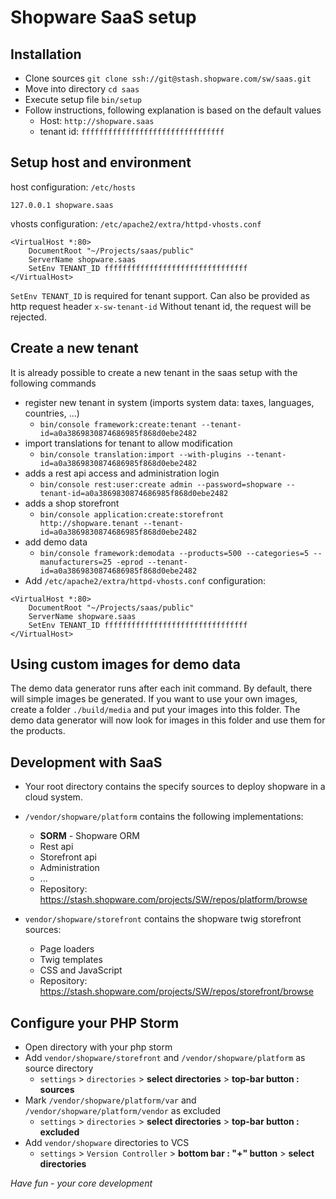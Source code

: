 # Shopware SaaS setup

## Installation

* Clone sources `git clone ssh://git@stash.shopware.com/sw/saas.git`
* Move into directory `cd saas`
* Execute setup file `bin/setup`
* Follow instructions, following explanation is based on the default values
    * Host: `http://shopware.saas`
    * tenant id: `ffffffffffffffffffffffffffffffff`


## Setup host and environment

host configuration: `/etc/hosts` 
```
127.0.0.1 shopware.saas
```

vhosts configuration: `/etc/apache2/extra/httpd-vhosts.conf`

```
<VirtualHost *:80>
    DocumentRoot "~/Projects/saas/public"
    ServerName shopware.saas
    SetEnv TENANT_ID ffffffffffffffffffffffffffffffff
</VirtualHost>
```

`SetEnv TENANT_ID` is required for tenant support. Can also be provided as http request header `x-sw-tenant-id`
Without tenant id, the request will be rejected.

## Create a new tenant

It is already possible to create a new tenant in the saas setup with the following commands

* register new tenant in system (imports system data: taxes, languages, countries, ...)
    * ```bin/console framework:create:tenant --tenant-id=a0a3869830874686985f868d0ebe2482```
* import translations for tenant to allow modification
    * ```bin/console translation:import --with-plugins --tenant-id=a0a3869830874686985f868d0ebe2482```
* adds a rest api access and administration login
    * ```bin/console rest:user:create admin --password=shopware --tenant-id=a0a3869830874686985f868d0ebe2482```
* adds a shop storefront
    * ```bin/console application:create:storefront http://shopware.tenant --tenant-id=a0a3869830874686985f868d0ebe2482```
* add demo data
    * ```bin/console framework:demodata --products=500 --categories=5 --manufacturers=25 -eprod --tenant-id=a0a3869830874686985f868d0ebe2482```
* Add `/etc/apache2/extra/httpd-vhosts.conf` configuration:

```
<VirtualHost *:80>
    DocumentRoot "~/Projects/saas/public"
    ServerName shopware.saas
    SetEnv TENANT_ID ffffffffffffffffffffffffffffffff
</VirtualHost>
```

## Using custom images for demo data

The demo data generator runs after each init command. By default, there will simple images be generated. If you want to use your own images, create a folder `./build/media` and put your images into this folder. The demo data generator will now look for images in this folder and use them for the products.

## Development with SaaS

* Your root directory contains the specify sources to deploy shopware in a cloud system.
* `/vendor/shopware/platform` contains the following implementations:
    * **SORM** - Shopware ORM
    * Rest api
    * Storefront api
    * Administration
    * ... 
    * Repository: https://stash.shopware.com/projects/SW/repos/platform/browse
    
* `vendor/shopware/storefront` contains the shopware twig storefront sources:
    * Page loaders
    * Twig templates
    * CSS and JavaScript
    * Repository: https://stash.shopware.com/projects/SW/repos/storefront/browse

## Configure your PHP Storm

* Open directory with your php storm
* Add `vendor/shopware/storefront` and `/vendor/shopware/platform` as source directory
    * `settings` > `directories` > **select directories** > **top-bar button : sources**
* Mark `/vendor/shopware/platform/var` and `/vendor/shopware/platform/vendor` as excluded
    * `settings` > `directories` > **select directories** > **top-bar button : excluded**
* Add `vendor/shopware` directories to VCS
    * `settings` > `Version Controller` > **bottom bar : "+" button** > **select directories**

*Have fun - your core development*  